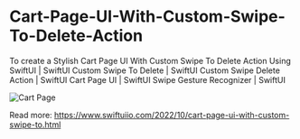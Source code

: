 # Cart-Page-UI-With-Custom-Swipe-To-Delete-Action
To create a Stylish Cart Page UI With Custom Swipe To Delete Action Using SwiftUI  | SwiftUI Custom Swipe To Delete | SwiftUI Custom Swipe Delete Action | SwiftUI Cart Page UI | SwiftUI Swipe Gesture Recognizer | SwiftUI

<img src="https://blogger.googleusercontent.com/img/b/R29vZ2xl/AVvXsEjIpj-ZKvXQbXwcL5uBjDHMSysPZM3J9fkmzgNwpIEwGb9QSzkGsm_uiqQXerz2u54e74du_ayrYDoeAhKVSotCD9kN6iqDipM3WSoB9e5ykR7PPBFDrNd2bUEzsCdNjlQxmR4HoEusxT2R9KuFoz0L7il7HTzGNxoTGTJEcfpFCL_OQVUpWyxiZ-FokQ/s16000/vlcsnap-2022-10-13-15h35m59s284.png" alt="Cart Page">

Read more:
https://www.swiftuiio.com/2022/10/cart-page-ui-with-custom-swipe-to.html